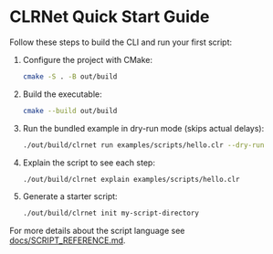 # CLRNet Quick Start Guide

Follow these steps to build the CLI and run your first script:

1. Configure the project with CMake:
   ```bash
   cmake -S . -B out/build
   ```
2. Build the executable:
   ```bash
   cmake --build out/build
   ```
3. Run the bundled example in dry-run mode (skips actual delays):
   ```bash
   ./out/build/clrnet run examples/scripts/hello.clr --dry-run
   ```
4. Explain the script to see each step:
   ```bash
   ./out/build/clrnet explain examples/scripts/hello.clr
   ```
5. Generate a starter script:
   ```bash
   ./out/build/clrnet init my-script-directory
   ```

For more details about the script language see
[docs/SCRIPT_REFERENCE.md](docs/SCRIPT_REFERENCE.md).

